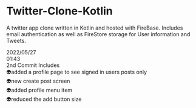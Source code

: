 # Twitter-Clone-Kotlin
A twitter app clone written in Kotlin and hosted with FireBase. Includes email authentication as well as FireStore storage for User information and Tweets.

2022/05/27\
01:43 \
2nd Commit Includes \
👽added a profile page to see signed in users posts only\
👽new create post screen \
👽added profile menu item \
👽reduced the add button size
